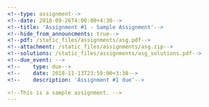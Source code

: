 ```yaml
---
<!--type: assignment-->
<!--date: 2018-09-26T4:00:00+4:30-->
<!--title: 'Assignment #1 - Sample Assignment'-->
<!--hide_from_announcments: true-->
<!--pdf: /static_files/assignments/asg.pdf-->
<!--attachment: /static_files/assignments/asg.zip-->
<!--solutions: /static_files/assignments/asg_solutions.pdf-->
<!--due_event: -->
<!--    type: due-->
<!--    date: 2018-11-13T23:59:00+3:30-->
<!--    description: 'Assignment #1 due'-->

<!--This is a sample assignment. -->
---
```

